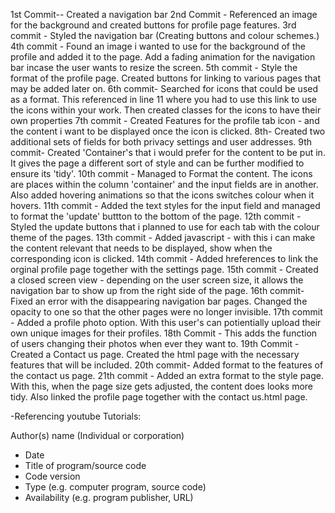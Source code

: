 1st Commit-- Created a navigation bar
2nd Commit - Referenced an image for the background and created buttons for profile page features.
3rd commit - Styled the navigation bar (Creating buttons and colour schemes.)
4th commit - Found an image i wanted to use for the background of the profile and added it to the page.
Add a fading animation for the navigation bar incase the user wants to resize the screen.
5th commit - Style the format of the profile page. Created buttons for linking to various pages that may be added later on.
6th commit- Searched for icons that could be used as a format. This referenced in line 11 where you had to use this link to use the icons within your work. Then created classes for the icons to have their own properties
7th commit - Created Features for the profile tab icon - and the content i want to be displayed once the icon is clicked.
8th- Created two additional sets of fields for both privacy settings and user addresses. 
9th commit- Created 'Container's that i would prefer for the content to be put in. It gives the page a different sort of style and can be further modified to ensure its 'tidy'.
10th commit - Managed to Format the content. The icons are places within the column 'container' and the input fields are in another. Also added hovering animations so that the icons switches colour when it hovers.
11th commit - Added the text styles for the input field and managed to format the 'update' buttton to the bottom of the page.
12th commit -  Styled the update buttons that i planned to use for each tab with the colour theme of the pages.
13th commit - Added javascript - with this i can make the content relevant that needs to be displayed, show when the corresponding icon is clicked.
14th commit - Added hreferences to link the orginal profile page together with the settings page.
15th commit - Created a closed screen view - depending on the user screen size, it allows the navigation bar to show up from the right side of the page.
16th commit- Fixed an error with the disappearing navigation bar pages. Changed the opacity to one so that the other pages were no longer invisible.
17th commit - Added a profile photo option. With this user's can potientially upload their own unique images for their profiles.
18th Commit - This adds the function of users changing their photos when ever they want to.
19th Commit - Created a Contact us page. Created the html page with the necessary features that will be included.
20th commit- Added format to the features of the contact us page.
21th commit - Added an extra format to the style page. With this, when the page size gets adjusted, the content does looks more tidy. Also linked the profile page together with the contact us.html page.




-Referencing youtube Tutorials:

 Author(s) name (Individual or corporation)
- Date
- Title of program/source code
- Code version
- Type (e.g. computer program, source code)
- Availability (e.g. program publisher, URL)
